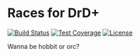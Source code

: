 # Races for DrD+

[![Build Status](https://travis-ci.org/jaroslavtyc/drd-plus-races.svg?branch=master)](https://travis-ci.org/jaroslavtyc/drd-plus-races)
[![Test Coverage](https://codeclimate.com/github/jaroslavtyc/drd-plus-races/badges/coverage.svg)](https://codeclimate.com/github/jaroslavtyc/drd-plus-races/coverage)
[![License](https://poser.pugx.org/drd-plus/races/license)](https://packagist.org/packages/drd-plus/races)

Wanna be hobbit or orc?
